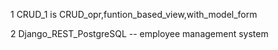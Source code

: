 1 CRUD_1 is CRUD_opr,funtion_based_view,with_model_form

2 Django_REST_PostgreSQL -- employee management system
